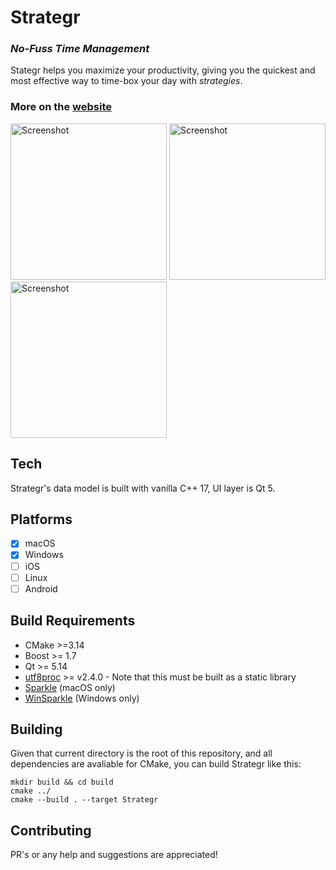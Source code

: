 # Strategr
### *No-Fuss Time Management*

Stategr helps you maximize your productivity, giving you the quickest and most effective way to time-box your day with *strategies*.

### More on the [website](https://khrykin.github.io/strategr/)

<img src="https://khrykin.github.io/strategr/resources/mac_main_original.png" alt="Screenshot" width="250">  <img src="https://khrykin.github.io/strategr/resources/mac_black_main.png" alt="Screenshot" width="250"> <img src="https://khrykin.github.io/strategr/resources/win_main.png" alt="Screenshot" width="250">



## Tech
Strategr's data model is built with vanilla C++ 17, UI layer is Qt 5.

## Platforms
- [x] macOS
- [x] Windows
- [ ] iOS
- [ ] Linux
- [ ] Android

## Build Requirements
 - CMake >=3.14
 - Boost >= 1.7
 - Qt >= 5.14
 - [utf8proc](https://github.com/JuliaStrings/utf8proc) >= v2.4.0 - Note that this must be built as a static library
 - [Sparkle](https://sparkle-project.org/) (macOS only)
 - [WinSparkle](https://winsparkle.org/) (Windows only)
 
## Building 
Given that current directory is the root of this repository, and all dependencies are avaliable for CMake, you can build Strategr like this:
```
mkdir build && cd build
cmake ../
cmake --build . --target Strategr
```

## Contributing
PR's or any help and suggestions are appreciated!
